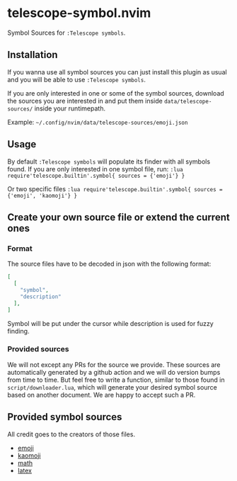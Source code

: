 # telescope-symbol.nvim

Symbol Sources for `:Telescope symbols`.

## Installation

If you wanna use all symbol sources you can just install this plugin as usual
and you will be able to use `:Telescope symbols`.

If you are only interested in one or some of the symbol sources, download the
sources you are interested in and put them inside `data/telescope-sources/`
inside your runtimepath.

Example:
`~/.config/nvim/data/telescope-sources/emoji.json`

## Usage

By default `:Telescope symbols` will populate its finder with all symbols found.
If you are only interested in one symbol file, run:
`:lua require'telescope.builtin'.symbol{ sources = {'emoji'} }`

Or two specific files
`:lua require'telescope.builtin'.symbol{ sources = {'emoji', 'kaomoji'} }`

## Create your own source file or extend the current ones

### Format

The source files have to be decoded in json with the following format:

```json
[
  [
    "symbol",
    "description"
  ],
]

```

Symbol will be put under the cursor while description is used for fuzzy finding.

### Provided sources

We will not except any PRs for the source we provide. These sources are
automatically generated by a github action and we will do version bumps from
time to time.
But feel free to write a function, similar to those found in
`script/downloader.lua`, which will generate your desired symbol source based
on another document. We are happy to accept such a PR.

## Provided symbol sources

All credit goes to the creators of those files.

- [emoji](https://www.unicode.org/Public/emoji/13.1/emoji-test.txt)
- [kaomoji](https://github.com/kuanyui/kaomoji.el/blob/master/kaomoji-data.el)
- [math](https://raw.githubusercontent.com/wspr/unicode-math/ef5688f303d7010138632ab45ef2440d3ca20ee5/unicode-math-table.tex)
- [latex](https://raw.githubusercontent.com/wspr/unicode-math/ef5688f303d7010138632ab45ef2440d3ca20ee5/unicode-math-table.tex)
